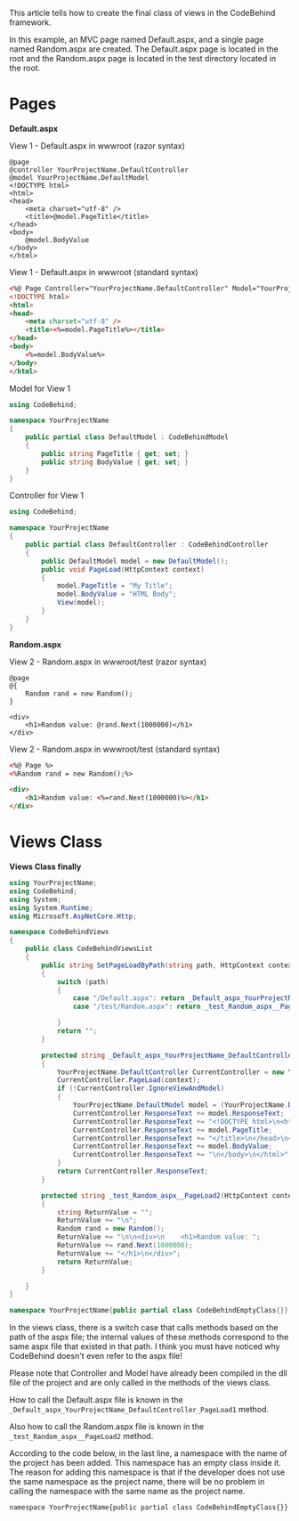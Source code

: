 This article tells how to create the final class of views in the CodeBehind framework.

In this example, an MVC page named Default.aspx, and a single page named Random.aspx are created. The Default.aspx page is located in the root and the Random.aspx page is located in the test directory located in the root.

# Pages

**Default.aspx**

View 1 - Default.aspx in wwwroot (razor syntax)
```cshtml
@page
@controller YourProjectName.DefaultController
@model YourProjectName.DefaultModel
<!DOCTYPE html>
<html>
<head>
    <meta charset="utf-8" />
    <title>@model.PageTitle</title>
</head>
<body>
    @model.BodyValue
</body>
</html>
```

View 1 - Default.aspx in wwwroot (standard syntax)
```aspx
<%@ Page Controller="YourProjectName.DefaultController" Model="YourProjectName.DefaultModel" %>
<!DOCTYPE html>
<html>
<head>
    <meta charset="utf-8" />
    <title><%=model.PageTitle%></title>
</head>
<body>
    <%=model.BodyValue%>
</body>
</html>
```

Model for View 1
```csharp
using CodeBehind;

namespace YourProjectName
{
    public partial class DefaultModel : CodeBehindModel
    {
        public string PageTitle { get; set; }
        public string BodyValue { get; set; }
    }
}
```

Controller for View 1
```csharp
using CodeBehind;

namespace YourProjectName
{
    public partial class DefaultController : CodeBehindController
    {
        public DefaultModel model = new DefaultModel();
        public void PageLoad(HttpContext context)
        {
            model.PageTitle = "My Title";
            model.BodyValue = "HTML Body";
            View(model);
        }
    }
}
```

**Random.aspx**

View 2 - Random.aspx in wwwroot/test (razor syntax)
```cshtml
@page
@{
    Random rand = new Random();
}

<div>
    <h1>Random value: @rand.Next(1000000)</h1>
</div>
```

View 2 - Random.aspx in wwwroot/test (standard syntax)
```aspx
<%@ Page %>
<%Random rand = new Random();%>

<div>
    <h1>Random value: <%=rand.Next(1000000)%></h1>
</div>
```

# Views Class

**Views Class finally**
```csharp
using YourProjectName;
using CodeBehind;
using System;
using System.Runtime;
using Microsoft.AspNetCore.Http;

namespace CodeBehindViews
{
    public class CodeBehindViewsList
    {
        public string SetPageLoadByPath(string path, HttpContext context)
        {
            switch (path)
            {
                case "/Default.aspx": return _Default_aspx_YourProjectName_DefaultController_PageLoad1(context);
                case "/test/Random.aspx": return _test_Random_aspx__PageLoad2(context);

            }
            return "";
        }

        protected string _Default_aspx_YourProjectName_DefaultController_PageLoad1(HttpContext context)
        {
            YourProjectName.DefaultController CurrentController = new YourProjectName.DefaultController();
            CurrentController.PageLoad(context);
            if (!CurrentController.IgnoreViewAndModel)
            {
                YourProjectName.DefaultModel model = (YourProjectName.DefaultModel)CurrentController.CodeBehindModel;
                CurrentController.ResponseText += model.ResponseText;
                CurrentController.ResponseText += "<!DOCTYPE html>\n<html>\n<head>\n    <meta charset=\"utf-8\" />\n    <title>";
                CurrentController.ResponseText += model.PageTitle;
                CurrentController.ResponseText += "</title>\n</head>\n<body>\n    ";
                CurrentController.ResponseText += model.BodyValue;
                CurrentController.ResponseText += "\n</body>\n</html>";
            }
            return CurrentController.ResponseText;
        }

        protected string _test_Random_aspx__PageLoad2(HttpContext context)
        {
            string ReturnValue = "";
            ReturnValue += "\n";
            Random rand = new Random();
            ReturnValue += "\n\n<div>\n    <h1>Random value: ";
            ReturnValue += rand.Next(1000000);
            ReturnValue += "</h1>\n</div>";
            return ReturnValue;
        }

    }
}

namespace YourProjectName{public partial class CodeBehindEmptyClass{}}
```

In the views class, there is a switch case that calls methods based on the path of the aspx file; the internal values of these methods correspond to the same aspx file that existed in that path.
I think you must have noticed why CodeBehind doesn't even refer to the aspx file!

Please note that Controller and Model have already been compiled in the dll file of the project and are only called in the methods of the views class.

How to call the Default.aspx file is known in the `_Default_aspx_YourProjectName_DefaultController_PageLoad1` method.

Also how to call the Random.aspx file is known in the `_test_Random_aspx__PageLoad2` method.

According to the code below, in the last line, a namespace with the name of the project has been added. This namespace has an empty class inside it. The reason for adding this namespace is that if the developer does not use the same namespace as the project name, there will be no problem in calling the namespace with the same name as the project name.

`namespace YourProjectName{public partial class CodeBehindEmptyClass{}}`

